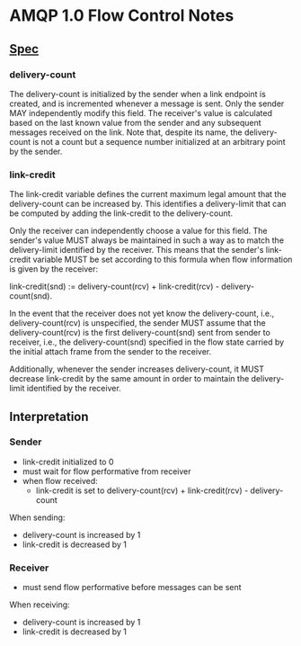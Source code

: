 # AMQP 1.0 Flow Control Notes

## [Spec](http://docs.oasis-open.org/amqp/core/v1.0/os/amqp-core-transport-v1.0-os.html#doc-flow-control)

### delivery-count

The delivery-count is initialized by the sender when a link endpoint is created, and is incremented whenever a message is sent. Only the sender MAY independently modify this field. The receiver's value is calculated based on the last known value from the sender and any subsequent messages received on the link. Note that, despite its name, the delivery-count is not a count but a sequence number initialized at an arbitrary point by the sender.

### link-credit

The link-credit variable defines the current maximum legal amount that the delivery-count can be increased by. This identifies a delivery-limit that can be computed by adding the link-credit to the delivery-count.

Only the receiver can independently choose a value for this field. The sender's value MUST always be maintained in such a way as to match the delivery-limit identified by the receiver. This means that the sender's link-credit variable MUST be set according to this formula when flow information is given by the receiver:

link-credit(snd) := delivery-count(rcv) + link-credit(rcv) - delivery-count(snd).

In the event that the receiver does not yet know the delivery-count, i.e., delivery-count(rcv) is unspecified, the sender MUST assume that the delivery-count(rcv) is the first delivery-count(snd) sent from sender to receiver, i.e., the delivery-count(snd) specified in the flow state carried by the initial attach frame from the sender to the receiver.

Additionally, whenever the sender increases delivery-count, it MUST decrease link-credit by the same amount in order to maintain the delivery-limit identified by the receiver.

## Interpretation

### Sender

* link-credit initialized to 0
* must wait for flow performative from receiver
* when flow received:
  * link-credit is set to delivery-count(rcv) + link-credit(rcv) - delivery-count

When sending:

* delivery-count is increased by 1
* link-credit is decreased by 1

### Receiver

* must send flow performative before messages can be sent

When receiving:

* delivery-count is increased by 1
* link-credit is decreased by 1